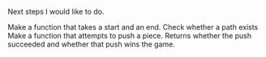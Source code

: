 Next steps I would like to do.

Make a function that takes a start and an end. Check whether a path exists
Make a function that attempts to push a piece. Returns whether the push succeeded and whether that push wins the game.
